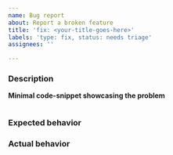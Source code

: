 ```yaml
---
name: Bug report
about: Report a broken feature
title: 'fix: <your-title-goes-here>'
labels: 'type: fix, status: needs triage'
assignees: ''

---
```


### Description
<!--A clear and concise description of what the bug is. -->

**Minimal code-snippet showcasing the problem**
<!-- Reports without code examples may be closed without investigating. --> 
<!-- Add your code snippet below between the backticks. -->
```ts

```

### Expected behavior
<!-- A clear and concise description of what you expected to happen. -->

### Actual behavior
<!-- A clear and concise description of what actually happens. -->
